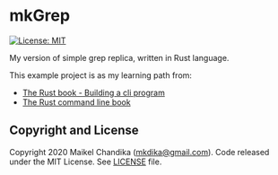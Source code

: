# mkGrep

[![License: MIT](https://img.shields.io/badge/License-MIT-blue.svg)](/LICENSE)

My version of simple grep replica, written in Rust language.

This example project is as my learning path from:
- [The Rust book - Building a cli program](https://doc.rust-lang.org/book/ch12-00-an-io-project.html)
- [The Rust command line book](https://rust-cli.github.io/book/index.html)

## Copyright and License

Copyright 2020 Maikel Chandika (mkdika@gmail.com). Code released under the MIT License. See [LICENSE](/LICENSE) file.
